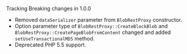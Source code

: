Tracking Breaking changes in 1.0.0

* Removed `dataSerializer` parameter from `BlobRextProxy` constructor.
* Option parameter type of `BlobRestProxy::CreateBlockBlob` and `BlobRestProxy::CreatePageBlobFromContent` changed and added `setUseTransactionalMD5` method.
* Deprecated PHP 5.5 support.